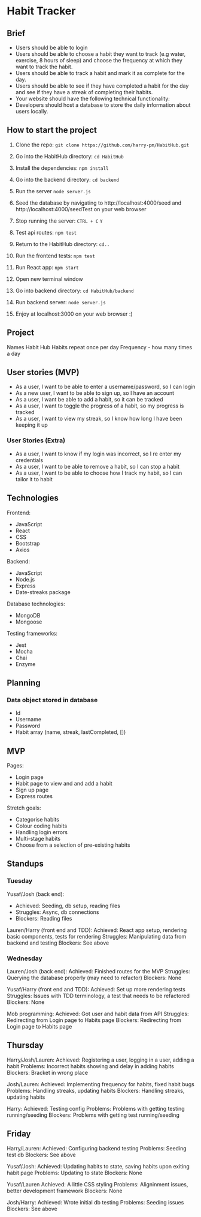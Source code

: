 # Habit Tracker

## Brief
- Users should be able to login
- Users should be able to choose a habit they want to track (e.g water, exercise, 8 hours of sleep) and choose the frequency at which they want to track the habit.
- Users should be able to track a habit and mark it as complete for the day.
- Users should be able to see if they have completed a habit for the day and see if they have a streak of completing their habits.
- Your website should have the following technical functionality:
- Developers should host a database to store the daily information about users locally.

## How to start the project
1. Clone the repo:
``` git clone https://github.com/harry-pm/HabitHub.git ```

2. Go into the HabitHub directory:
``` cd HabitHub ```

3. Install the dependencies:
``` npm install ```

4. Go into the backend directory:
``` cd backend ```

5. Run the server
``` node server.js ```

5. Seed the database by navigating to http://localhost:4000/seed and http://localhost:4000/seedTest on your web browser

6. Stop running the server:
``` CTRL + C ```
``` Y ```

7. Test api routes:
``` npm test ```

8. Return to the HabitHub directory:
``` cd.. ```

9. Run the frontend tests:
``` npm test ```

10. Run React app:
``` npm start ```

11. Open new terminal window

12. Go into backend directory:
``` cd HabitHub/backend ```

13. Run backend server:
``` node server.js ```

14. Enjoy at localhost:3000 on your web browser :)

## Project 
Names
Habit Hub
Habits repeat once per day
Frequency - how many times a day

## User stories (MVP)
- As a user, I want to be able to enter a username/password, so I can login
- As a new user, I want to be able to sign up, so I have an account
- As a user, I want be able to add a habit, so it can be tracked
- As a user, I want to toggle the progress of a habit, so my progress is tracked
- As a user, I want to view my streak, so I know how long I have been keeping it up

### User Stories (Extra)
- As a user, I want to know if my login was incorrect, so I re enter my credentials
- As a user, I want to be able to remove a habit, so I can stop a habit
- As a user, I want to be able to choose how I track my habit, so I can tailor it to habit

## Technologies
Frontend:
- JavaScript
- React
- CSS
- Bootstrap
- Axios

Backend:
- JavaScript
- Node.js
- Express
- Date-streaks package

Database technologies:
- MongoDB
- Mongoose

Testing frameworks:
- Jest
- Mocha
- Chai
- Enzyme

## Planning

### Data object stored in database
- Id
- Username
- Password
- Habit array (name, streak, lastCompleted, [])

## MVP
Pages:
- Login page
- Habit page to view and and add a habit
- Sign up page
- Express routes

Stretch goals:
- Categorise habits
- Colour coding habits
- Handling login errors
- Multi-stage habits
- Choose from a selection of pre-existing habits

## Standups

### Tuesday

Yusaf/Josh (back end):
- Achieved: Seeding, db setup, reading files
- Struggles: Async, db connections
- Blockers: Reading files

Lauren/Harry (front end and TDD):
Achieved: React app setup, rendering basic components, tests for rendering
Struggles: Manipulating data from backend and testing
Blockers: See above

### Wednesday

Lauren/Josh (back end):
Achieved: Finished routes for the MVP
Struggles: Querying the database properly (may need to refactor)
Blockers: None

Yusaf/Harry (front end and TDD): 
Achieved: Set up more rendering tests
Struggles: Issues with TDD terminology, a test that needs to be refactored
Blockers: None

Mob programming:
Achieved: Got user and habit data from API
Struggles: Redirecting from Login page to Habits page
Blockers: Redirecting from Login page to Habits page

## Thursday

Harry/Josh/Lauren:
Achieved: Registering a user, logging in a user, adding a habit
Problems: Incorrect habits showing and delay in adding habits
Blockers: Bracket in wrong place

Josh/Lauren: 
Achieved: Implementing frequency for habits, fixed habit bugs
Problems: Handling streaks, updating habits
Blockers: Handling streaks, updating habits

Harry:
Achieved: Testing config
Problems: Problems with getting testing running/seeding
Blockers: Problems with getting test running/seeding

## Friday

Harry/Lauren:
Achieved: Configuring backend testing
Problems: Seeding test db
Blockers: See above

Yusaf/Josh:
Achieved: Updating habits to state, saving habits upon exiting habit page
Problems: Updating to state
Blockers: None

Yusaf/Lauren 
Achieved: A little CSS styling
Problems: Aligninment issues, better development framework
Blockers: None

Josh/Harry:
Achieved: Wrote initial db testing
Problems: Seeding issues
Blockers: See above
